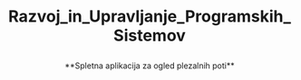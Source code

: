 # <p align="center">Razvoj_in_Upravljanje_Programskih_Sistemov<p/>
<p align="center">**Spletna aplikacija za ogled plezalnih poti**<p/>
